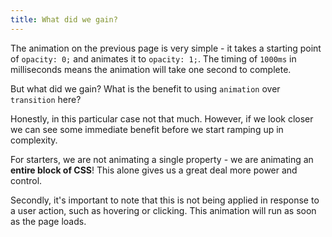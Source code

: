 ```yaml
---
title: What did we gain?
---
```


<div class="panels">
<div>

The animation on the previous page is very simple - it takes a starting point of `opacity: 0;` and animates it to `opacity: 1;`. The timing of `1000ms` in milliseconds means the animation will take one second to complete. 

But what did we gain? What is the benefit to using `animation` over `transition` here?

Honestly, in this particular case not that much. However, if we look closer we can see some immediate benefit before we start ramping up in complexity.

</div>
<div>

For starters, we are not animating a single property - we are animating an **entire block of CSS**! This alone gives us a great deal more power and control.

Secondly, it's important to note that this is not being applied in response to a user action, such as hovering or clicking. This animation will run as soon as the page loads.

</div>
</div>
